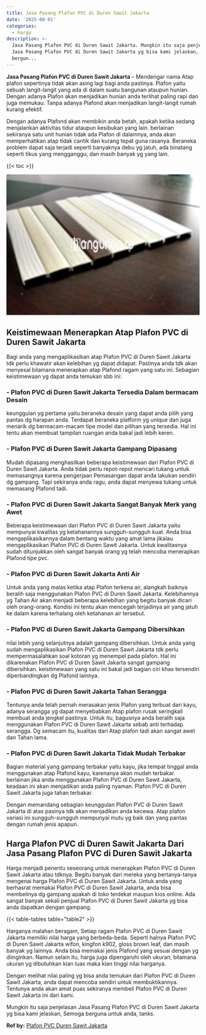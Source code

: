 ```yaml
---
title: Jasa Pasang Plafon PVC di Duren Sawit Jakarta
date: '2025-08-01'
categories:
  - harga
description: >-
  Jasa Pasang Plafon PVC di Duren Sawit Jakarta. Mungkin itu saja penjelasan
  Jasa Pasang Plafon PVC di Duren Sawit Jakarta yg bisa kami jelaskan, Semoga
  bergun...
---
```


**Jasa Pasang Plafon PVC di Duren Sawit Jakarta** – Mendengar nama Atap plafon sepertinya tidak akan asing lagi bagi anda pastinya. Plafon yaitu sebuah langit-langit yang ada di dalam suatu bangunan ataupun hunian. Dengan adanya Plafon akan menjadikan hunian anda terlihat paling rapi dan juga memukau. Tanpa adanya Plafond akan menjadikan langit-langit rumah kurang efektif.

Dengan adanya Plafond akan membikin anda betah, apakah ketika sedang menjalankan aktivitas tidur ataupun kesibukan yang lain. berlainan sekiranya satu unit hunian tidak ada Plafon di dalamnya, anda akan memperhatikan atap tidak cantik dan kurang tepat guna rasanya. Beraneka problem dapat saja terjadi seperti banyaknya debu yg jatuh, ada binatang seperti tikus yang mengganggu, dan masih banyak yg yang lain.

{{< toc >}}

![Jasa Pasang Plafon PVC di Duren Sawit Jakarta](/images/flafond-pvc-murah22.png)

## Keistimewaan Menerapkan Atap Plafon PVC di Duren Sawit Jakarta

Bagi anda yang mengaplikasikan atap Plafon PVC di Duren Sawit Jakarta tdk perlu khawatir akan kelebihan yg dapat didapat. Pastinya anda tdk akan menyesal bilamana menerapkan atap Plafond ragam yang satu ini. Sebagian keistimewaan yg dapat anda temukan sbb ini:

### \- Plafon PVC di Duren Sawit Jakarta Tersedia Dalam bermacam Desain

keunggulan yg pertama yaitu beraneka desain yang dapat anda pilih yang pantas dg harapan anda. Terdapat beraneka platform yg unique dan juga menarik dg bermacam-macam tipe model dan pilihan yang tersedia. Hal ini tentu akan membuat tampilan ruangan anda bakal jadi lebih keren.

### \- Plafon PVC di Duren Sawit Jakarta Gampang Dipasang

Mudah dipasang menghasilkan beberapa keistimewaan dari Plafon PVC di Duren Sawit Jakarta. Anda tidak perlu repot-repot mencari tukang untuk memasangnya karena pengerjaan Pemasangan dapat anda lakukan sendiri dg gampang. Tapi sekiranya anda ragu, anda dapat menyewa tukang untuk memasang Plafond tadi.

### \- Plafon PVC di Duren Sawit Jakarta Sangat Banyak Merk yang Awet

Beberapa keistimewaan dari Plafon PVC di Duren Sawit Jakarta yaitu mempunyai kwalitas yg ketahanannya sungguh-sungguh kuat. Anda bisa mengaplikasikannya dalam bentang waktu yang amat lama jikalau mengaplikasikan Plafon PVC di Duren Sawit Jakarta. Untuk kwalitasnya sudah ditunjukkan oleh sangat banyak orang yg telah mencoba menerapkan Plafond tipe pvc.

### \- Plafon PVC di Duren Sawit Jakarta Anti Air

Untuk anda yang malas ketika atap Plafon terkena air, alangkah baiknya beralih saja menggunakan Plafon PVC di Duren Sawit Jakarta. Kelebihannya yg Tahan Air akan menjadi beberapa kelebihan yang begitu banyak dicari oleh orang-orang. Kondisi ini tentu akan mencegah terjadinya air yang jatuh ke dalam karena terhalang oleh ketahanan air tersebut.

### \- Plafon PVC di Duren Sawit Jakarta Gampang Dibersihkan

nilai lebih yang selanjutnya adalah gampang dibersihkan. Untuk anda yang sudah mengaplikasikan Plafon PVC di Duren Sawit Jakarta tdk perlu mempermasalahkan soal kotoran yg menempel pada plafon. Hal ini dikarenakan Plafon PVC di Duren Sawit Jakarta sangat gampang dibersihkan. keistimewaan yang satu ini bakal jadi bagian ciri khas tersendiri diperbandingkan dg Plafond lainnya.

### \- Plafon PVC di Duren Sawit Jakarta Tahan Serangga

Tentunya anda telah pernah merasakan jenis Plafon yang terbuat dari kayu, adanya serangga yg dapat menyebabkan Atap plafon rusak seringkali membuat anda jengkel pastinya. Untuk itu, bagusnya anda beralih saja menggunakan Plafon PVC di Duren Sawit Jakarta sebab anti terhadap serangga. Dg semacam itu, kualitas dari Atap plafon tadi akan sangat awet dan Tahan lama.

### \- Plafon PVC di Duren Sawit Jakarta Tidak Mudah Terbakar

Bagian material yang gampang terbakar yaitu kayu, jika tempat tinggal anda menggunakan atap Plafond kayu, karenanya akan mudah terbakar. berlainan jika anda menggunakan Plafon PVC di Duren Sawit Jakarta, keadaan ini akan menjadikan anda paling nyaman. Plafon PVC di Duren Sawit Jakarta juga tahan terbakar.

Dengan memandang sebagian keunggulan Plafon PVC di Duren Sawit Jakarta di atas pasinya tdk akan menjadikan anda kecewa. Atap plafon variasi ini sungguh-sungguh mempunyai mutu yg baik dan yang pantas dengan rumah jenis apapun.

## Harga Plafon PVC di Duren Sawit Jakarta Dari Jasa Pasang Plafon PVC di Duren Sawit Jakarta

Harga menjadi penentu seseorang untuk menerapkan Plafon PVC di Duren Sawit Jakarta atau tdknya. Begitu banyak dari mereka yang bertanya-tanya mengenai harga Plafon PVC di Duren Sawit Jakarta. Untuk anda yang berhasrat memakai Plafon PVC di Duren Sawit Jakarta, anda bisa membelinya dg gampang apakah di toko terdekat maupun kios online. Ada sangat banyak sekali penjual Plafon PVC di Duren Sawit Jakarta yg bisa anda dapatkan dengan gampang.

{{< table-tables table="table2" >}}

Harganya malahan beragam, Setiap ragam Plafon PVC di Duren Sawit Jakarta memiliki nilai harga yang berbeda-beda. Seperti halnya Plafon PVC di Duren Sawit Jakarta wifon, kingfon k902, gloss brown leaf, dan masih banyak yg lainnya. Anda bisa memakai jenis Plafond yang sesuai dengan yg diinginkan. Namun selain itu, harga juga dipengaruhi oleh ukuran, bilamana ukuran yg dibutuhkan kian luas maka kian tinggi nilai harganya.

Dengan melihat nilai paling yg bisa anda temukan dari Plafon PVC di Duren Sawit Jakarta, anda dapat mencoba sendiri untuk membuktikannya. Tentunya anda akan amat puas sekiranya membeli Plafon PVC di Duren Sawit Jakarta ini dari kami.

Mungkin itu saja penjelasan Jasa Pasang Plafon PVC di Duren Sawit Jakarta yg bisa kami jelaskan, Semoga berguna untuk anda, tanks.

**Ref by:** [Plafon PVC Duren Sawit Jakarta](https://id.wikipedia.org/wiki/Plafon)
